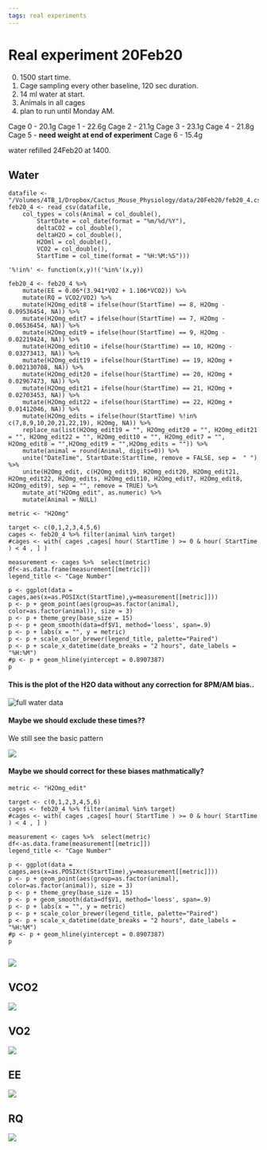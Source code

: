 ```yaml
---
tags: real experiments
---
```


# Real experiment 20Feb20

0. 1500 start time.
1. Cage sampling every other baseline, 120 sec duration.
2. 14 ml water at start.
3. Animals in all cages
4. plan to run until Monday AM. 

Cage 0 - 20.1g
Cage 1 - 22.6g
Cage 2 - 21.1g
Cage 3 - 23.1g
Cage 4 - 21.8g
Cage 5 - **need weight at end of experiment**
Cage 6 - 15.4g

water refilled 24Feb20 at 1400. 

## Water

```
datafile <- "/Volumes/4TB_1/Dropbox/Cactus_Mouse_Physiology/data/20Feb20/feb20_4.csv"
feb20_4 <- read_csv(datafile, 
	col_types = cols(Animal = col_double(), 
        StartDate = col_date(format = "%m/%d/%Y"),
        deltaCO2 = col_double(), 
        deltaH2O = col_double(),
        H2Oml = col_double(),
        VCO2 = col_double(),
        StartTime = col_time(format = "%H:%M:%S")))

'%!in%' <- function(x,y)!('%in%'(x,y))

feb20_4 <- feb20_4 %>% 
	mutate(EE = 0.06*(3.941*VO2 + 1.106*VCO2)) %>% 
	mutate(RQ = VCO2/VO2) %>%
	mutate(H2Omg_edit8 = ifelse(hour(StartTime) == 8, H2Omg - 0.09536454, NA)) %>%
	mutate(H2Omg_edit7 = ifelse(hour(StartTime) == 7, H2Omg - 0.06536454, NA)) %>%
	mutate(H2Omg_edit9 = ifelse(hour(StartTime) == 9, H2Omg - 0.02219424, NA)) %>%
	mutate(H2Omg_edit10 = ifelse(hour(StartTime) == 10, H2Omg - 0.03273413, NA)) %>%
	mutate(H2Omg_edit19 = ifelse(hour(StartTime) == 19, H2Omg + 0.002130708, NA)) %>%	
	mutate(H2Omg_edit20 = ifelse(hour(StartTime) == 20, H2Omg + 0.02967473, NA)) %>%
	mutate(H2Omg_edit21 = ifelse(hour(StartTime) == 21, H2Omg + 0.02703453, NA)) %>%
	mutate(H2Omg_edit22 = ifelse(hour(StartTime) == 22, H2Omg + 0.01412046, NA)) %>%
	mutate(H2Omg_edits = ifelse(hour(StartTime) %!in% c(7,8,9,10,20,21,22,19), H2Omg, NA)) %>%
	replace_na(list(H2Omg_edit19 = "", H2Omg_edit20 = "", H2Omg_edit21 = "", H2Omg_edit22 = "", H2Omg_edit10 = "", H2Omg_edit7 = "", H2Omg_edit8 = "",H2Omg_edit9 = "",H2Omg_edits = "")) %>%
	mutate(animal = round(Animal, digits=0)) %>%
	unite("DateTime", StartDate:StartTime, remove = FALSE, sep =  " ") %>% 
	unite(H2Omg_edit, c(H2Omg_edit19, H2Omg_edit20, H2Omg_edit21, H2Omg_edit22, H2Omg_edits, H2Omg_edit10, H2Omg_edit7, H2Omg_edit8, H2Omg_edit9), sep = "", remove = TRUE) %>%
	mutate_at("H2Omg_edit", as.numeric) %>%
	mutate(Animal = NULL)

metric <- "H2Omg"

target <- c(0,1,2,3,4,5,6)
cages <- feb20_4 %>% filter(animal %in% target)
#cages <- with( cages ,cages[ hour( StartTime ) >= 0 & hour( StartTime ) < 4 , ] )

measurement <- cages %>%  select(metric)
df<-as.data.frame(measurement[[metric]])
legend_title <- "Cage Number"

p <- ggplot(data = cages,aes(x=as.POSIXct(StartTime),y=measurement[[metric]]))
p <- p + geom_point(aes(group=as.factor(animal), color=as.factor(animal)), size = 3)
p <- p + theme_grey(base_size = 15)
p <- p + geom_smooth(data=df$V1, method='loess', span=.9)
p <- p + labs(x = "", y = metric)
p <- p + scale_color_brewer(legend_title, palette="Paired")
p <- p + scale_x_datetime(date_breaks = "2 hours", date_labels = "%H:%M")
#p <- p + geom_hline(yintercept = 0.8907387)
p
```

#### This is the plot of the H2O data without any correction for 8PM/AM bias.. 

![full water data](https://i.imgur.com/9RGc6M1.png)

#### Maybe we should exclude these times??
We still see the basic pattern

![](https://i.imgur.com/qmWKtFK.png)

#### Maybe we should correct for these biases mathmatically?
```
metric <- "H2Omg_edit"

target <- c(0,1,2,3,4,5,6)
cages <- feb20_4 %>% filter(animal %in% target)
#cages <- with( cages ,cages[ hour( StartTime ) >= 0 & hour( StartTime ) < 4 , ] )

measurement <- cages %>%  select(metric)
df<-as.data.frame(measurement[[metric]])
legend_title <- "Cage Number"

p <- ggplot(data = cages,aes(x=as.POSIXct(StartTime),y=measurement[[metric]]))
p <- p + geom_point(aes(group=as.factor(animal), color=as.factor(animal)), size = 3)
p <- p + theme_grey(base_size = 15)
p <- p + geom_smooth(data=df$V1, method='loess', span=.9)
p <- p + labs(x = "", y = metric)
p <- p + scale_color_brewer(legend_title, palette="Paired")
p <- p + scale_x_datetime(date_breaks = "2 hours", date_labels = "%H:%M")
#p <- p + geom_hline(yintercept = 0.8907387)
p
	
```

![](https://i.imgur.com/ElQXuG3.png)

## VCO2

![](https://i.imgur.com/g9medLC.png)

## VO2

![](https://i.imgur.com/G2lsFEB.png)

## EE

![](https://i.imgur.com/rWkSPDl.png)

## RQ

![](https://i.imgur.com/A4Kvgsc.png)
